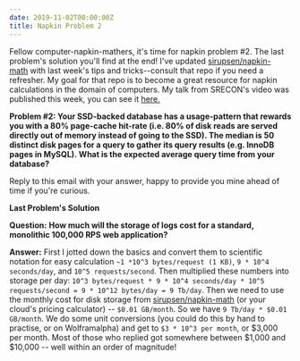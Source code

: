 ```yaml
---
date: 2019-11-02T00:00:00Z
title: Napkin Problem 2
---
```


Fellow computer-napkin-mathers, it's time for napkin problem #2. The last
problem's solution you'll find at the end! I've updated
[sirupsen/napkin-math](https://github.com/sirupsen/napkin-math) with last week's
tips and tricks--consult that repo if you need a refresher. My goal for that
repo is to become a great resource for napkin calculations in the domain of
computers. My talk from SRECON's video was published this week, you can see it
[here.](https://www.youtube.com/watch?v=IxkSlnrRFqc)
 
**Problem #2: Your SSD-backed database has a usage-pattern that rewards you with
a 80% page-cache hit-rate (i.e. 80% of disk reads are served directly out of
memory instead of going to the SSD). The median is 50 distinct disk pages for a
query to gather its query results (e.g. InnoDB pages in MySQL). What is the
expected average query time from your database?**
 
Reply to this email with your answer, happy to provide you mine ahead of time if
you're curious.

**Last Problem's Solution**

**Question:** **How much will the storage of logs cost for a standard,
monolithic 100,000 RPS web application?**

**Answer:** First I jotted down the basics and convert them to scientific
notation for easy calculation `~1 *10^3 bytes/request (1 KB)`, `9 * 10^4
seconds/day`, and `10^5 requests/second`. Then multiplied these numbers into
storage per day: `10^3 bytes/request * 9 * 10^4 seconds/day * 10^5
requests/second = 9 * 10^12 bytes/day = 9 Tb/day`. Then we need to use the
monthly cost for disk storage from
[sirupsen/napkin-math](https://github.com/sirupsen/napkin-math) (or your cloud's
pricing calculator) -- `$0.01 GB/month`. So we have `9 Tb/day * $0.01 GB/month`. We
do some unit conversions (you could do this by hand to practise, or on
Wolframalpha) and get to `$3 * 10^3 per month`, or $3,000 per month. Most of
those who replied got somewhere between $1,000 and $10,000 -- well within an
order of magnitude!
